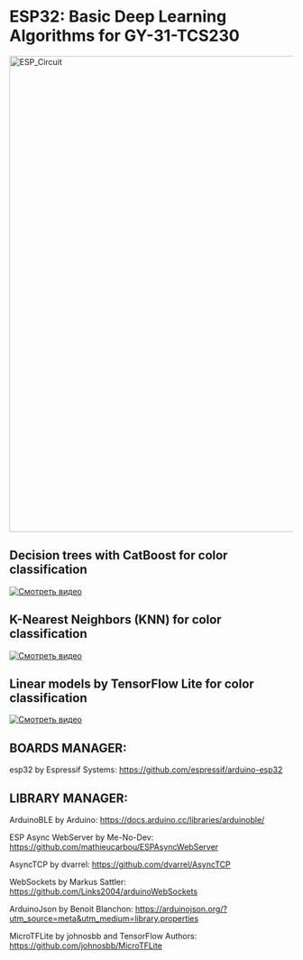 # ESP32: Basic Deep Learning Algorithms for GY-31-TCS230
<img width="1506" height="844" alt="ESP_Circuit" src="https://github.com/user-attachments/assets/40f37914-c70f-4203-ae6d-516abdfe9a19" />

## Decision trees with CatBoost for color classification
[![Смотреть видео](https://img.youtube.com/vi/CmU3OemU6gk/0.jpg)](https://youtu.be/CmU3OemU6gk?si=ZWlYDhaKyWMMC_Ti)

## K-Nearest Neighbors (KNN)  for color classification
[![Смотреть видео](https://img.youtube.com/vi/0kSWgAhEtCI/0.jpg)](https://youtu.be/0kSWgAhEtCI?si=xwyCRyjDWSX-Ap_7)

## Linear models by TensorFlow Lite for color classification
[![Смотреть видео](https://img.youtube.com/vi/DyiEhkdACyw/0.jpg)](https://youtu.be/DyiEhkdACyw?si=nbFca8oEx72p7nwm)



## BOARDS MANAGER:

esp32 by Espressif Systems: https://github.com/espressif/arduino-esp32


## LIBRARY MANAGER:

ArduinoBLE by Arduino: https://docs.arduino.cc/libraries/arduinoble/

ESP Async WebServer by Me-No-Dev: https://github.com/mathieucarbou/ESPAsyncWebServer

AsyncTCP by dvarrel: https://github.com/dvarrel/AsyncTCP

WebSockets by Markus Sattler: https://github.com/Links2004/arduinoWebSockets

ArduinoJson by Benoit Blanchon: https://arduinojson.org/?utm_source=meta&utm_medium=library.properties

MicroTFLite by johnosbb and TensorFlow Authors: https://github.com/johnosbb/MicroTFLite
